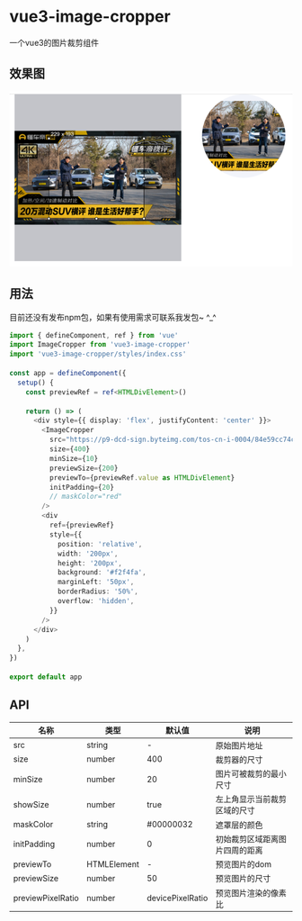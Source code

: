 # vue3-image-cropper

一个vue3的图片裁剪组件

## 效果图

![效果图](preview.png)

## 用法

目前还没有发布npm包，如果有使用需求可联系我发包~ ^_^

```typescript jsx
import { defineComponent, ref } from 'vue'
import ImageCropper from 'vue3-image-cropper'
import 'vue3-image-cropper/styles/index.css'

const app = defineComponent({
  setup() {
    const previewRef = ref<HTMLDivElement>()

    return () => (
      <div style={{ display: 'flex', justifyContent: 'center' }}>
        <ImageCropper
          src="https://p9-dcd-sign.byteimg.com/tos-cn-i-0004/84e59cc74c1d44d1bcb0359826b827d5~tplv-resize:640:0.png?x-expires=1646632870&x-signature=wSglv1afZgHKK2r4%2FFD5n6dN9ac%3D"
          size={400}
          minSize={10}
          previewSize={200}
          previewTo={previewRef.value as HTMLDivElement}
          initPadding={20}
          // maskColor="red"
        />
        <div
          ref={previewRef}
          style={{
            position: 'relative',
            width: '200px',
            height: '200px',
            background: '#f2f4fa',
            marginLeft: '50px',
            borderRadius: '50%',
            overflow: 'hidden',
          }}
        />
      </div>
    )
  },
})

export default app

```

## API

| 名称      | 类型          | 默认值              | 说明              |
|---------|-------------|------------------|-----------------|
| src     | string      | -                | 原始图片地址          |
| size    | number      | 400              | 裁剪器的尺寸          |
| minSize | number      | 20               | 图片可被裁剪的最小尺寸     |
| showSize | number      | true             | 左上角显示当前裁剪区域的尺寸  |
| maskColor | string      | #00000032        | 遮罩层的颜色          |
| initPadding | number      | 0                | 初始裁剪区域距离图片四周的距离 |
| previewTo | HTMLElement | -                | 预览图片的dom        |
| previewSize | number      | 50               | 预览图片的尺寸         |
| previewPixelRatio | number      | devicePixelRatio | 预览图片渲染的像素比      |
